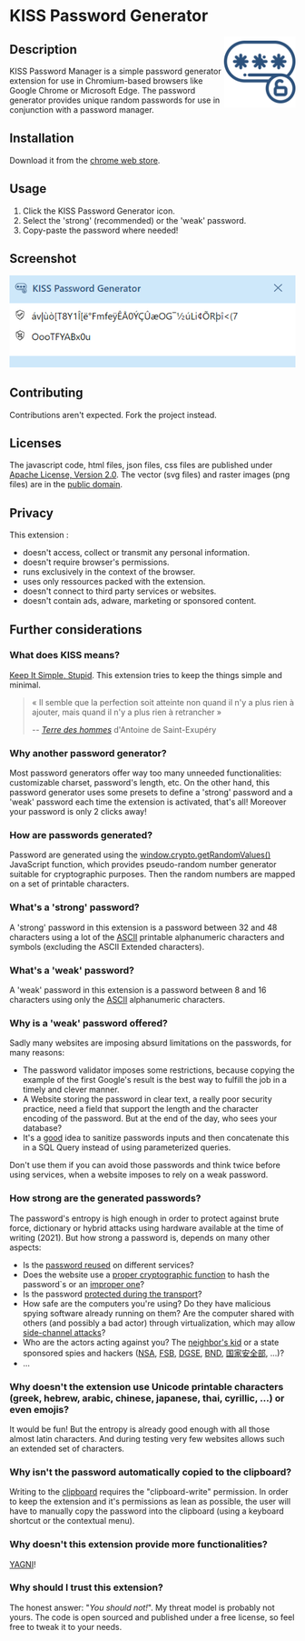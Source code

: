 # KISS Password Generator

<img src="https://raw.githubusercontent.com/CedricJaeger/KissPwdGen/e57459f34e09342c1e6b543f251a33c9c40cfda9/pwdgen_logo.svg" style="float: right; width=120px;" alt="KISS Password Generator Logo" width="25%">

## Description
KISS Password Manager is a simple password generator extension for use in Chromium-based browsers like Google Chrome or Microsoft Edge. The password generator provides unique random passwords
for use in conjunction with a password manager.

## Installation
Download it from the [chrome web store](https://chrome.google.com/webstore/detail/kiss-password-generator/namgaoeoniofgipphlkphffaidlndoih).<!-- > or the [microsoft store](https://www.microsoft.com/en-us/store/collections/edgeextensions/pc) (todo : add link when MS supports manifest v3). -->

## Usage
1. Click the KISS Password Generator icon.
1. Select the 'strong' (recommended) or the 'weak' password.
1. Copy-paste the password where needed!

## Screenshot
![Screenshot of KISS Password Generator](https://github.com/CedricJaeger/KissPwdGen/blob/69510333aed971c0bfc30c07a09231ebe4e6729f/pwdgen_screenshot.png "Screenshot")

## Contributing
Contributions aren't expected. Fork the project instead.

## Licenses
The javascript code, html files, json files, css files are published under [Apache License, Version 2.0](http://www.apache.org/licenses/LICENSE-2.0).
The vector (svg files) and raster images (png files) are in the [public domain](https://creativecommons.org/publicdomain/zero/1.0/).

## Privacy
This extension :
* doesn't access, collect or transmit any personal information.
* doesn't require browser's permissions.
* runs exclusively in the context of the browser. 
* uses only ressources packed with the extension.
* doesn't connect to third party services or websites.
* doesn't contain ads, adware, marketing or sponsored content.

## Further considerations
### What does KISS means?
[Keep It Simple, Stupid](https://en.wikipedia.org/wiki/KISS_principle). This extension tries to keep the things simple and minimal.

>  « Il semble que la perfection soit atteinte non quand il n'y a plus rien à ajouter, mais quand il n'y a plus rien à retrancher »
>
> -- <cite><a href="https://fr.wikipedia.org/wiki/Terre_des_hommes">Terre des hommes</a></cite> d'Antoine de Saint-Exupéry

### Why another password generator?
Most password generators offer way too many unneeded functionalities: customizable charset, password's length, etc. On the other hand, this password generator uses some presets to define a 'strong' password and a 'weak' password each time the extension is activated, that's all! Moreover your password is only 2 clicks away!

### How are passwords generated?
Password are generated using the [window.crypto.getRandomValues()](https://developer.mozilla.org/en-US/docs/Web/API/Crypto/getRandomValues) JavaScript function, which provides pseudo-random number generator suitable for cryptographic purposes.
Then the random numbers are mapped on a set of printable characters.

### What's a 'strong' password?
A 'strong' password in this extension is a password between 32 and 48 characters using a lot of the [ASCII](https://en.wikipedia.org/wiki/ASCII) printable alphanumeric characters and symbols (excluding the ASCII Extended characters).

### What's a 'weak' password?
A 'weak' password in this extension is a password between 8 and 16 characters using only the [ASCII](https://en.wikipedia.org/wiki/ASCII) alphanumeric characters.

### Why is a 'weak' password offered?
Sadly many websites are imposing absurd limitations on the passwords, for many reasons:
* The password validator imposes some restrictions, because copying the example of the first Google's result is the best way to fulfill the job in a timely and clever manner.
* A Website storing the password in clear text, a really poor security practice, need a field that support the length and the character encoding of the password. But at the end of the day, who sees your database?
* It's a [good](https://owasp.org/www-community/attacks/SQL_Injection) idea to sanitize passwords inputs and then concatenate this in a SQL Query instead of using parameterized queries.

Don't use them if you can avoid those passwords and think twice before using services, when a website imposes to rely on a weak password.

### How strong are the generated passwords?
The password's entropy is high enough in order to protect against brute force, dictionary or hybrid attacks using hardware available at the time of writing (2021). But how strong a password is, depends on many other aspects:
* Is the [password reused](https://www.google.com/search?q=password+reuse) on different services?
* Does the website use a [proper cryptographic function](https://en.wikipedia.org/wiki/PBKDF2) to hash the password`s or an [improper one](https://en.wikipedia.org/wiki/MD5)?
* Is the password [protected during the transport](https://en.wikipedia.org/wiki/Transport_Layer_Security)?
* How safe are the computers you're using? Do they have malicious spying software already running on them? Are the computer shared with others (and possibly a bad actor) through virtualization, which may allow [side-channel attacks](https://en.wikipedia.org/wiki/Side-channel_attack)?
* Who are the actors acting against you? The [neighbor's kid](https://en.wikipedia.org/wiki/Script_kiddie) or a state sponsored spies and hackers ([NSA](https://www.nsa.gov/), [FSB](http://fsb.ru/), [DGSE](https://www.defense.gouv.fr/dgse), [BND](https://www.bnd.bund.de/), [国家安全部](https://www.12339.gov.cn/), ...)?
* ...

### Why doesn't the extension use Unicode printable characters (greek, hebrew, arabic, chinese, japanese, thai, cyrillic, ...) or even emojis?
It would be fun! But the entropy is already good enough with all those almost latin characters. And during testing very few websites allows such an extended set of characters.

### Why isn't the password automatically copied to the clipboard?
Writing to the [clipboard](https://developer.mozilla.org/en-US/docs/Web/API/Clipboard_API) requires the "clipboard-write" permission. In order to keep the extension and it's permissions as lean as possible, the user will have to manually copy the password into the clipboard (using a keyboard shortcut or the contextual menu).

### Why doesn't this extension provide more functionalities?
[YAGNI](https://en.wikipedia.org/wiki/You_aren%27t_gonna_need_it)!

### Why should I trust this extension? 
The honest answer: "*You should not!*". My threat model is probably not yours. The code is open sourced and published under a free license, so feel free to tweak it to your needs.

